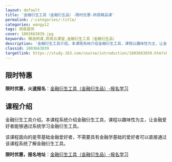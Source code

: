 ```yaml
---
layout: default
title: '金融衍生工具（金融衍生品）-限时优惠-网易精品课'
permalink: /:categories/:title/
categories: wangyi2
tags: 网易提供
cover: 1003663039.jpg
keywords: 精选网课,网易云课堂,金融衍生工具（金融衍生品）
description: '金融衍生工具介绍。本课程系统介绍金融衍生工具，课程以趣味性为主，让金融爱好者能够通过系统学习金融衍生工具。该课程面向的是'
classid: 1003663039
targetlink: https://study.163.com/course/introduction/1003663039.htm?share=1&shareId=1025206652&utm_campaign=share&utm_medium=iphoneShare&utm_source=&utm_u=1025206652
---
```


## 限时特惠

**限时优惠，火速报名**：[金融衍生工具（金融衍生品）-报名学习](https://study.163.com/course/introduction/1003663039.htm?share=1&shareId=1025206652&utm_campaign=share&utm_medium=iphoneShare&utm_source=&utm_u=1025206652)

## 课程介绍

金融衍生工具介绍。本课程系统介绍金融衍生工具，课程以趣味性为主，让金融爱好者能够通过系统学习金融衍生工具。

该课程面向的是零基础金融爱好者，不需要具有金融学基础的爱好者可以直接通过该课程系统了解金融衍生工具。

**限时优惠，报名地址**：[金融衍生工具（金融衍生品）-报名学习](https://study.163.com/course/introduction/1003663039.htm?share=1&shareId=1025206652&utm_campaign=share&utm_medium=iphoneShare&utm_source=&utm_u=1025206652)

